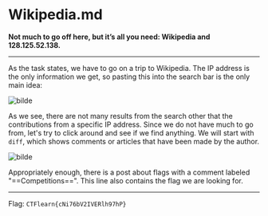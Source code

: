 # Wikipedia.md  

**Not much to go off here, but it’s all you need: Wikipedia and 128.125.52.138.**

---

As the task states, we have to go on a trip to Wikipedia. The IP address is the only information we get, so pasting this into the search bar is the only main idea:

![bilde](https://user-images.githubusercontent.com/70077872/216305871-02a592c8-f68d-4d05-987a-c83b3ce9aca2.png)

As we see, there are not many results from the search other that the contributions from a specific IP address. Since we do not have much to go from, let's try to click around and see if we find anything. We will start with `diff`, which shows comments or articles that have been made by the author. 

![bilde](https://user-images.githubusercontent.com/70077872/216306707-6fe0c432-be84-4b73-9354-5720cdd08c4f.png)

Appropriately enough, there is a post about flags with a comment labeled "==Competitions==". This line also contains the flag we are looking for.


---

Flag: `CTFlearn{cNi76bV2IVERlh97hP}`
